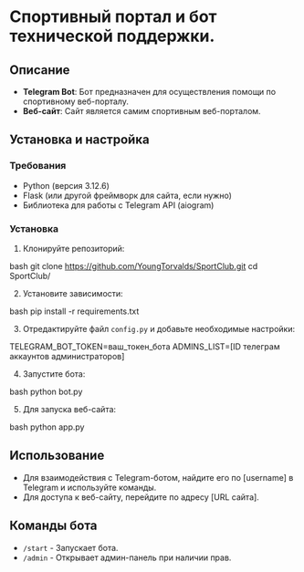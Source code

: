 # Спортивный портал и бот технической поддержки.

## Описание

- **Telegram Bot**: Бот предназначен для осуществления помощи по спортивному веб-порталу.
- **Веб-сайт**: Сайт является самим спортивным веб-порталом. 

## Установка и настройка

### Требования

- Python (версия 3.12.6)
- Flask (или другой фреймворк для сайта, если нужно)
- Библиотека для работы с Telegram API (aiogram)

### Установка

1. Клонируйте репозиторий:

   
bash
git clone https://github.com/YoungTorvalds/SportClub.git
cd SportClub/

2. Установите зависимости:

   
bash
pip install -r requirements.txt

3. Отредактируйте файл `config.py` и добавьте необходимые настройки:

   
TELEGRAM_BOT_TOKEN=ваш_токен_бота
ADMINS_LIST=[ID телеграм аккаунтов администраторов]

4. Запустите бота:

   
bash
python bot.py

5. Для запуска веб-сайта:

   
bash
python app.py

## Использование

- Для взаимодействия с Telegram-ботом, найдите его по [username] в Telegram и используйте команды.
- Для доступа к веб-сайту, перейдите по адресу [URL сайта].

## Команды бота

- `/start` - Запускает бота.
- `/admin` - Открывает админ-панель при наличии прав.

